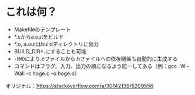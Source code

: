 # これは何？

- Makefileのテンプレート
- *.cからa.outをビルド
- *.o, a.outはbuildディレクトリに出力
- BUILD_DIR=.にすることも可能
- `-MMD`により.cファイルから.hファイルへの依存関係も自動的に生成する
- コマンドはフラグ、入力、出力の順になるよう統一してある（例：gcc -W -Wall -c hoge.c -o hoge.o）

オリジナル：https://stackoverflow.com/a/30142139/5209556
